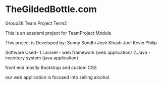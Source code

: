 # TheGildedBottle.com
Group28 Team Project Term2

This is an academi project for TeamProject Module

This project is Developed by:
Sunny Sondhi
Josh
Khush
Joel
Kevin
Philip


Software Used-
1.Laravel - web framework (web application)
2.Java - inventory system (java application)

front end mostly Bootstrap and custom CSS

our web application is focused into selling alcohol.
